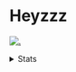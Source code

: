 # Heyzzz  

[![.](https://skillicons.dev/icons?i=js,java)](https://skillicons.dev)  

<details>
<summary>Stats</summary
<!--START_SECTION:waka-->

```txt
JavaScript   17 hrs 10 mins  ████████████▓░░░░░░░░░░░░   50.01 %
Rust         8 hrs 48 mins   ██████▒░░░░░░░░░░░░░░░░░░   25.64 %
CSS          3 hrs 5 mins    ██▒░░░░░░░░░░░░░░░░░░░░░░   08.99 %
JSON         2 hrs 21 mins   █▓░░░░░░░░░░░░░░░░░░░░░░░   06.88 %
C++          2 hrs 10 mins   █▓░░░░░░░░░░░░░░░░░░░░░░░   06.33 %
```

<!--END_SECTION:waka-->
</details>
